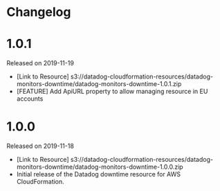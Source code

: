 # Changelog

# 1.0.1

Released on 2019-11-19

* [Link to Resource] s3://datadog-cloudformation-resources/datadog-monitors-downtime/datadog-monitors-downtime-1.0.1.zip
* [FEATURE] Add ApiURL property to allow managing resource in EU accounts

# 1.0.0

Released on 2019-11-18

* [Link to Resource] s3://datadog-cloudformation-resources/datadog-monitors-downtime/datadog-monitors-downtime-1.0.0.zip
* Initial release of the Datadog downtime resource for AWS CloudFormation.
